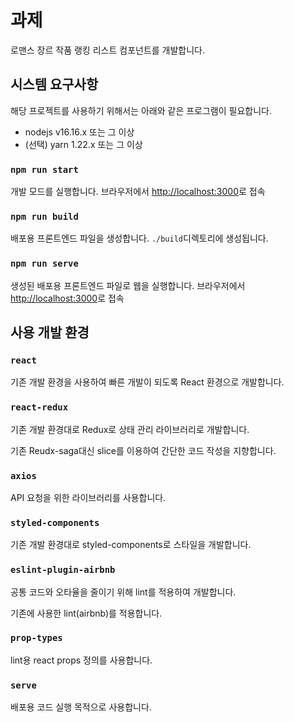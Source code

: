 # 과제

로맨스 장르 작품 랭킹 리스트 컴포넌트를 개발합니다.

## 시스템 요구사항

해당 프로젝트를 사용하기 위해서는 아래와 같은 프로그램이 필요합니다.

- nodejs v16.16.x 또는 그 이상
- (선택) yarn 1.22.x 또는 그 이상

### `npm run start`

개발 모드를 실행합니다.
브라우저에서 [http://localhost:3000](http://localhost:3000)로 접속

### `npm run build`

배포용 프론트엔드 파일을 생성합니다. `./build`디렉토리에 생성됩니다.

### `npm run serve`

생성된 배포용 프론트엔드 파일로 웹을 실행합니다.
브라우저에서 [http://localhost:3000](http://localhost:3000)로 접속


## 사용 개발 환경

### `react`

기존 개발 환경을 사용하여 빠른 개발이 되도록 React 환경으로 개발합니다.

### `react-redux`

기존 개발 환경대로 Redux로 상태 관리 라이브러리로 개발합니다.

기존 Reudx-saga대신 slice를 이용하여 간단한 코드 작성을 지향합니다.

### `axios`

API 요청을 위한 라이브러리를 사용합니다.

### `styled-components`

기존 개발 환경대로 styled-components로 스타일을 개발합니다.

### `eslint-plugin-airbnb`

공통 코드와 오타율을 줄이기 위해 lint를 적용하여 개발합니다.

기존에 사용한 lint(airbnb)를 적용합니다.

### `prop-types`

lint용 react props 정의를 사용합니다.

### `serve`

배포용 코드 실행 목적으로 사용합니다.